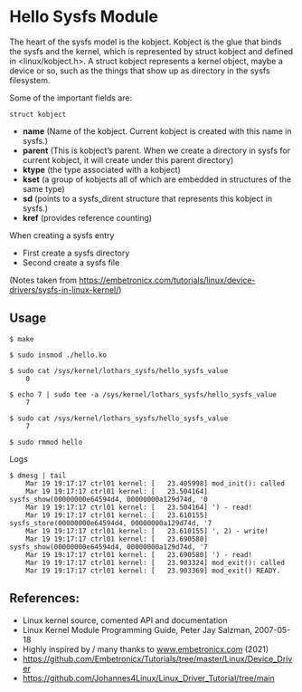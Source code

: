 # Hello Sysfs Module

The heart of the sysfs model is the kobject. Kobject is the glue that
binds the sysfs and the kernel, which is represented by struct kobject
and defined in <linux/kobject.h>. A struct kobject represents a kernel
object, maybe a device or so, such as the things that show up as
directory in the sysfs filesystem.  

Some of the important fields are:  

`struct kobject`  
 * **name** (Name of the kobject. Current kobject is created with this
   name in sysfs.)
 * **parent** (This is kobject’s parent. When we create a directory in
   sysfs for current kobject, it will create under this parent
   directory)
 * **ktype** (the type associated with a kobject)
 * **kset** (a group of kobjects all of which are embedded in
   structures of the same type)
 * **sd** (points to a sysfs_dirent structure that represents this
   kobject in sysfs.)
 * **kref** (provides reference counting)

When creating a sysfs entry  
 * First create a sysfs directory
 * Second create a sysfs file

(Notes taken from https://embetronicx.com/tutorials/linux/device-drivers/sysfs-in-linux-kernel/)

## Usage

```
$ make

$ sudo insmod ./hello.ko

$ sudo cat /sys/kernel/lothars_sysfs/hello_sysfs_value
    0

$ echo 7 | sudo tee -a /sys/kernel/lothars_sysfs/hello_sysfs_value
    7

$ sudo cat /sys/kernel/lothars_sysfs/hello_sysfs_value
    7

$ sudo rmmod hello
```

Logs   
```
$ dmesg | tail
    Mar 19 19:17:17 ctrl01 kernel: [   23.405998] mod_init(): called
    Mar 19 19:17:17 ctrl01 kernel: [   23.504164] sysfs_show(00000000e64594d4, 00000000a129d74d, '0
    Mar 19 19:17:17 ctrl01 kernel: [   23.504164] ') - read!
    Mar 19 19:17:17 ctrl01 kernel: [   23.610155] sysfs_store(00000000e64594d4, 00000000a129d74d, '7
    Mar 19 19:17:17 ctrl01 kernel: [   23.610155] ', 2) - write!
    Mar 19 19:17:17 ctrl01 kernel: [   23.690580] sysfs_show(00000000e64594d4, 00000000a129d74d, '7
    Mar 19 19:17:17 ctrl01 kernel: [   23.690580] ') - read!
    Mar 19 19:17:17 ctrl01 kernel: [   23.903324] mod_exit(): called
    Mar 19 19:17:17 ctrl01 kernel: [   23.903369] mod_exit() READY.
```

## References:
 * Linux kernel source, comented API and documentation
 * Linux Kernel Module Programming Guide, Peter Jay Salzman, 2007-05-18
 * Highly inspired by / many thanks to www.embetronicx.com (2021)
 * https://github.com/Embetronicx/Tutorials/tree/master/Linux/Device_Driver
 * https://github.com/Johannes4Linux/Linux_Driver_Tutorial/tree/main
